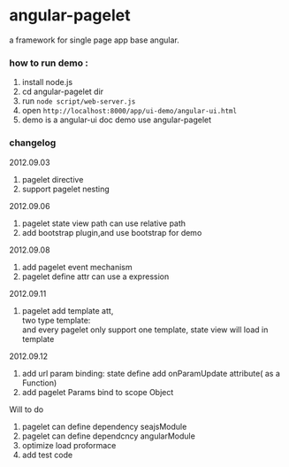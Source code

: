 angular-pagelet
===============

a framework  for single page app base angular.

### how to run demo :

1. install node.js
2. cd angular-pagelet dir
3. run <code>node script/web-server.js</code>
4. open <code>http://localhost:8000/app/ui-demo/angular-ui.html</code>
5. demo is a angular-ui doc demo use angular-pagelet

### changelog
2012.09.03  

1. pagelet directive
2. support pagelet nesting

2012.09.06   

1. pagelet state view path can use relative path
2. add bootstrap plugin,and use bootstrap for demo

2012.09.08   

1. add pagelet event mechanism 
2. pagelet define attr can use a expression 

2012.09.11  

1. pagelet add template att,   
   two type template:<div class="pagelet-template"></div> and <pagelet-template></pagelet-template>
   every pagelet only support one template, state view will load in template

2012.09.12  
1. add url param binding: state define add onParamUpdate attribute( as a Function) 
2. add pagelet Params bind to scope Object  

Will to do  
1. pagelet can define dependency seajsModule 
2. pagelet can define dependcncy angularModule 
3. optimize load proformace 
4. add test code 